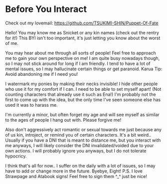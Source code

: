 # Before You Interact

Check out my lovemail: https://github.com/TSUKIMI-SHIN/Puppet-Of-Fate

Hello! You may know me as Snicket or any kin names (check out the rentry for it!) This BYI isn't too important, it's just letting you know about the worst of me.

You may hear about me through all sorts of people! Feel free to approach me to gain your own perspective on me! I am quite busy nowadays though, so I may not stick around for long if I am friendly. I tend to have a lot of mental issues, so I may hallucinate certain things or get paranoid. Karua Tip: Avoid abandoning me if I need you!

I watermark my ponies by making their necks invisible! I hide other people who use it for my comfort if I can. I need to be able to set myself apart! (Not counting characters that already use it such as Ena!) I'm probably not the first to come up with the idea, but the only time I've seen someone else has used it was to harass me.

I'm currently a minor, but often forget my age and will see myself as similar to the ages of people I hang out with. Please forgive me!

Also don't aggressively act romantic or sexual towards me just because any of us kin, introject, or remind you of certain characters. It's a bit weird..
Usually if you have a DNI that is meant to distance me, but you interact with me anyways, I will likely consider the DNI invalidated/voided due to your own actions. I will probably ignore you anyways, but I do not tolerate hypocricy.

I think that's all for now.. I suffer on the daily with a lot of issues, so I may have to add or change more in the future. Byebye, Eight!
P.S. I love Strawpage and Atabook signs! Feel free to sign them ^_^ just be nice!
